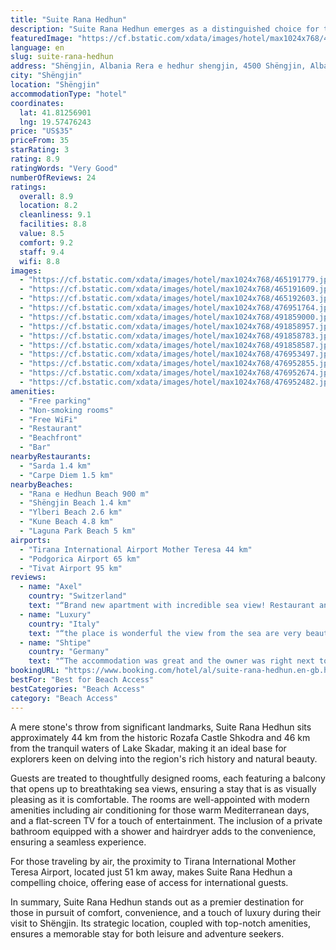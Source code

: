 ```yaml
---
title: "Suite Rana Hedhun"
description: "Suite Rana Hedhun emerges as a distinguished choice for travelers seeking a serene getaway in Shëngjin, just a short drive from the pristine shores of Shëngjin Beach."
featuredImage: "https://cf.bstatic.com/xdata/images/hotel/max1024x768/465191779.jpg?k=4dbcf68e06fc111d1edfdd307884334f443049db6f9f2e73d95baf7e672ee17c&o=&hp=1"
language: en
slug: suite-rana-hedhun
address: "Shëngjin, Albania Rera e hedhur shengjin, 4500 Shëngjin, Albania"
city: "Shëngjin"
location: "Shëngjin"
accommodationType: "hotel"
coordinates:
  lat: 41.81256901
  lng: 19.57476243
price: "US$35"
priceFrom: 35
starRating: 3
rating: 8.9
ratingWords: "Very Good"
numberOfReviews: 24
ratings:
  overall: 8.9
  location: 8.2
  cleanliness: 9.1
  facilities: 8.8
  value: 8.5
  comfort: 9.2
  staff: 9.4
  wifi: 8.8
images:
  - "https://cf.bstatic.com/xdata/images/hotel/max1024x768/465191779.jpg?k=4dbcf68e06fc111d1edfdd307884334f443049db6f9f2e73d95baf7e672ee17c&o=&hp=1"
  - "https://cf.bstatic.com/xdata/images/hotel/max1024x768/465191609.jpg?k=4df7023e1288560dd3ee1ffbc178d69b7940ff22aca3b81367bf028a55a4beef&o=&hp=1"
  - "https://cf.bstatic.com/xdata/images/hotel/max1024x768/465192603.jpg?k=59052b9840d86d0cdc920a9bd7dde0ec1d205da65024c36fb4865e143c2b2bf2&o=&hp=1"
  - "https://cf.bstatic.com/xdata/images/hotel/max1024x768/476951764.jpg?k=f40e2256c27be5b8c3dba6c63c6708cc960997153c2e46da06b485050e036f1c&o=&hp=1"
  - "https://cf.bstatic.com/xdata/images/hotel/max1024x768/491859000.jpg?k=110f7ee158f6765a40456673297d468afd1a235db87f2d058fa92ae3adbcb74d&o=&hp=1"
  - "https://cf.bstatic.com/xdata/images/hotel/max1024x768/491858957.jpg?k=8a001d825028008c582cf5d204789cd14ae34a6a2385e37b4ecbe3df8ac44338&o=&hp=1"
  - "https://cf.bstatic.com/xdata/images/hotel/max1024x768/491858783.jpg?k=d2ffbc03fcefa79e3218b2144fe3c57eb50f6abe0c222a657a98fd46655f4069&o=&hp=1"
  - "https://cf.bstatic.com/xdata/images/hotel/max1024x768/491858587.jpg?k=7990d2f4677e2245fa784d0f8e097c9f837f2c89689e25f380103db8b8acaeee&o=&hp=1"
  - "https://cf.bstatic.com/xdata/images/hotel/max1024x768/476953497.jpg?k=3078a9ea27e491286c93b10727a1ab235d7f6949af6fe5d22afdae38886084da&o=&hp=1"
  - "https://cf.bstatic.com/xdata/images/hotel/max1024x768/476952855.jpg?k=a409554ff380852c931388fd1c8b7cbbe8edcec0d5bd7c05d0e99ff38a9e4bb1&o=&hp=1"
  - "https://cf.bstatic.com/xdata/images/hotel/max1024x768/476952674.jpg?k=0decad278e0421c0ea1a4f9b25dcdb474718d8baec67f8395c45d82d7bf709e4&o=&hp=1"
  - "https://cf.bstatic.com/xdata/images/hotel/max1024x768/476952482.jpg?k=47e438932347c872b1c7ec4c1ee163a17856261590b32316b36ac8ac6b67f281&o=&hp=1"
amenities:
  - "Free parking"
  - "Non-smoking rooms"
  - "Free WiFi"
  - "Restaurant"
  - "Beachfront"
  - "Bar"
nearbyRestaurants:
  - "Sarda 1.4 km"
  - "Carpe Diem 1.5 km"
nearbyBeaches:
  - "Rana e Hedhun Beach 900 m"
  - "Shëngjin Beach 1.4 km"
  - "Ylberi Beach 2.6 km"
  - "Kune Beach 4.8 km"
  - "Laguna Park Beach 5 km"
airports:
  - "Tirana International Airport Mother Teresa 44 km"
  - "Podgorica Airport 65 km"
  - "Tivat Airport 95 km"
reviews:
  - name: "Axel"
    country: "Switzerland"
    text: "“Brand new apartment with incredible sea view! Restaurant and supermarket downstairs. Nice beach as well. Excellent host and great communication”"
  - name: "Luxury"
    country: "Italy"
    text: "“the place is wonderful the view from the sea are very beautiful a very spacious and comfortable place all modern and clean.”"
  - name: "Shtipe"
    country: "Germany"
    text: "“The accommodation was great and the owner was right next to everything”"
bookingURL: "https://www.booking.com/hotel/al/suite-rana-hedhun.en-gb.html?aid=8035640"
bestFor: "Best for Beach Access"
bestCategories: "Beach Access"
category: "Beach Access"
---
```


A mere stone's throw from significant landmarks, Suite Rana Hedhun sits approximately 44 km from the historic Rozafa Castle Shkodra and 46 km from the tranquil waters of Lake Skadar, making it an ideal base for explorers keen on delving into the region's rich history and natural beauty.

Guests are treated to thoughtfully designed rooms, each featuring a balcony that opens up to breathtaking sea views, ensuring a stay that is as visually pleasing as it is comfortable. The rooms are well-appointed with modern amenities including air conditioning for those warm Mediterranean days, and a flat-screen TV for a touch of entertainment. The inclusion of a private bathroom equipped with a shower and hairdryer adds to the convenience, ensuring a seamless experience.

For those traveling by air, the proximity to Tirana International Mother Teresa Airport, located just 51 km away, makes Suite Rana Hedhun a compelling choice, offering ease of access for international guests.

In summary, Suite Rana Hedhun stands out as a premier destination for those in pursuit of comfort, convenience, and a touch of luxury during their visit to Shëngjin. Its strategic location, coupled with top-notch amenities, ensures a memorable stay for both leisure and adventure seekers.